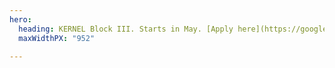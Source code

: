 ```yaml
---
hero:
  heading: KERNEL Block III. Starts in May. [Apply here](https://google.com)
  maxWidthPX: "952"

---
```

